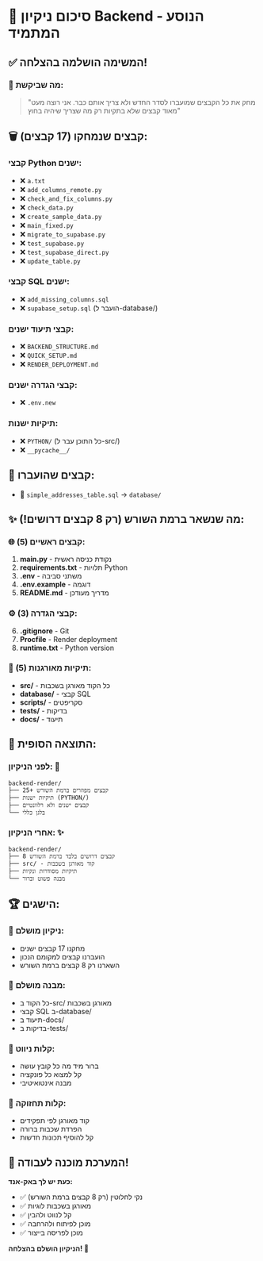 # 🧹 סיכום ניקיון Backend - הנוסע המתמיד

## ✅ המשימה הושלמה בהצלחה!

### 🎯 מה שביקשת:
> "מחק את כל הקבצים שמועברו לסדר החדש ולא צריך אותם כבר. אני רוצה מעט מאוד קבצים שלא בתקיות רק מה שצריך שיהיה בחוץ"

## 🗑️ קבצים שנמחקו (17 קבצים):

### קבצי Python ישנים:
- ❌ `a.txt`
- ❌ `add_columns_remote.py`
- ❌ `check_and_fix_columns.py`
- ❌ `check_data.py`
- ❌ `create_sample_data.py`
- ❌ `main_fixed.py`
- ❌ `migrate_to_supabase.py`
- ❌ `test_supabase.py`
- ❌ `test_supabase_direct.py`
- ❌ `update_table.py`

### קבצי SQL ישנים:
- ❌ `add_missing_columns.sql`
- ❌ `supabase_setup.sql` (הועבר ל-database/)

### קבצי תיעוד ישנים:
- ❌ `BACKEND_STRUCTURE.md`
- ❌ `QUICK_SETUP.md`
- ❌ `RENDER_DEPLOYMENT.md`

### קבצי הגדרה ישנים:
- ❌ `.env.new`

### תיקיות ישנות:
- ❌ `PYTHON/` (כל התוכן עבר ל-src/)
- ❌ `__pycache__/`

## 📁 קבצים שהועברו:
- 📂 `simple_addresses_table.sql` → `database/`

## ✨ מה שנשאר ברמת השורש (רק 8 קבצים דרושים!):

### 🌐 קבצים ראשיים (5):
1. **main.py** - נקודת כניסה ראשית
2. **requirements.txt** - תלויות Python
3. **.env** - משתני סביבה
4. **.env.example** - דוגמה
5. **README.md** - מדריך מעודכן

### ⚙️ קבצי הגדרה (3):
6. **.gitignore** - Git
7. **Procfile** - Render deployment
8. **runtime.txt** - Python version

### 📂 תיקיות מאורגנות (5):
- **src/** - כל הקוד מאורגן בשכבות
- **database/** - קבצי SQL
- **scripts/** - סקריפטים
- **tests/** - בדיקות
- **docs/** - תיעוד

## 🎊 התוצאה הסופית:

### לפני הניקיון: 🤯
```
backend-render/
├── 25+ קבצים מפוזרים ברמת השורש
├── תיקיות ישנות (PYTHON/)
├── קבצים ישנים ולא רלוונטיים
└── בלגן כללי
```

### אחרי הניקיון: ✨
```
backend-render/
├── 8 קבצים דרושים בלבד ברמת השורש
├── src/ - קוד מאורגן בשכבות
├── תיקיות מסודרות ונקיות
└── מבנה פשוט וברור
```

## 🏆 הישגים:

### 🧹 **ניקיון מושלם:**
- מחקנו 17 קבצים ישנים
- הועברנו קבצים למקומם הנכון
- השארנו רק 8 קבצים ברמת השורש

### 📁 **מבנה מושלם:**
- כל הקוד ב-src/ מאורגן בשכבות
- קבצי SQL ב-database/
- תיעוד ב-docs/
- בדיקות ב-tests/

### 🎯 **קלות ניווט:**
- ברור מיד מה כל קובץ עושה
- קל למצוא כל פונקציה
- מבנה אינטואיטיבי

### 🔧 **קלות תחזוקה:**
- קוד מאורגן לפי תפקידים
- הפרדת שכבות ברורה
- קל להוסיף תכונות חדשות

## 🚀 המערכת מוכנה לעבודה!

**כעת יש לך באק-אנד:**
- ✅ נקי לחלוטין (רק 8 קבצים ברמת השורש)
- ✅ מאורגן בשכבות לוגיות
- ✅ קל לנווט ולהבין
- ✅ מוכן לפיתוח ולהרחבה
- ✅ מוכן לפריסה בייצור

**הניקיון הושלם בהצלחה! 🎉**
